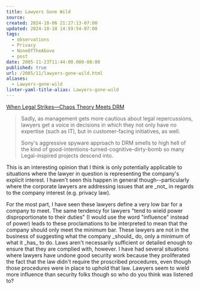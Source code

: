 ```yaml
---
title: Lawyers Gone Wild
source: 
created: 2024-10-06 21:27:13-07:00
updated: 2024-10-10 14:59:54-07:00
tags:
  - observations
  - Privacy
  - NoneOfTheAbove
  - post
date: 2005-11-23T11:44:00.000-08:00
published: true
url: /2005/11/lawyers-gone-wild.html
aliases:
  - Lawyers-gone-wild
linter-yaml-title-alias: Lawyers-gone-wild
---
```



[When Legal Strikes—Chaos Theory Meets DRM](http://www.eweek.com/article2/0,1759,1892713,00.asp?kc=EWRSS03129TX1K0000614 "When Legal Strikes—Chaos Theory Meets DRM")  
  

>   
> Sadly, as management gets more cautious about legal repercussions, lawyers get a voice in decisions in which they not only have no expertise (such as IT), but in customer-facing initiatives, as well.  
>   
> Sony's aggressive spyware approach to DRM smells to high hell of the kind of good-intentions-turned-cognitive-dirty-bomb so many Legal-inspired projects descend into.  

  
  
This is an interesting opinion that I think is only potentially applicable to situations where the lawyer in question is representing the company's explicit interest. I haven't seen this happen in general though--particularly where the corporate lawyers are addressing issues that are \_not\_ in regards to the company interest (e.g. privacy law).  
  
For the most part, I have seen these lawyers define a very low bar for a company to meet. The same tendency for lawyers "tend to wield power disproportionate to their duties" (I would use the word "influence" instead of power) leads to these proclamations to be interpreted to mean that the company should only meet the minimum bar. These lawyers are not in the business of suggesting what the company \_should\_ do, only a minimum of what it \_has\_ to do. Laws aren't necessarily sufficient or detailed enough to ensure that they are complied with, however. I have had several situations where lawyers have undone good security work because they proliferated the fact that the law didn't require the proscribed procedures, even though those procedures were in place to uphold that law. Lawyers seem to wield more influence than security folks though so who do you think was listened to?